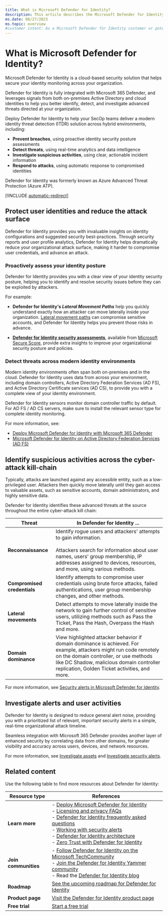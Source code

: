 ```yaml
---
title: What is Microsoft Defender for Identity?
description: This article describes the Microsoft Defender for Identity service and the sorts of suspicious activities Defender for Identity can detect.
ms.date: 08/27/2023
ms.topic: overview
#customer intent: As a Microsoft Defender for Identity customer or potential customer, I want to understand the main use case scenarios for Defender for Identity so that I can best use my Microsoft 365 Defender deployment.
---
```


# What is Microsoft Defender for Identity?

Microsoft Defender for Identity is a cloud-based security solution that helps secure your identity monitoring across your organization. 

Defender for Identity is fully integrated with Microsoft 365 Defender, and leverages signals from both on-premises Active Directory and cloud identities to help you better identify, detect, and investigate advanced threats directed at your organization.

Deploy Defender for Identity to help your SecOp teams deliver a modern identity threat detection (ITDR) solution across hybrid environments, including:

- **Prevent breaches**, using proactive identity security posture assessments
- **Detect threats**, using real-time analytics and data intelligence
- **Investigate suspicious activities**, using clear, actionable incident information
- **Respond to attacks**, using automatic response to compromised identities

Defender for Identity was formerly known as Azure Advanced Threat Protection (Azure ATP).

[!INCLUDE [automatic-redirect](../includes/automatic-redirect.md)]

## Protect user identities and reduce the attack surface

Defender for Identity provides you with invaluable insights on identity configurations and suggested security best-practices. Through security reports and user profile analytics, Defender for Identity helps dramatically reduce your organizational attack surface, making it harder to compromise user credentials, and advance an attack.

### Proactively assess your identity posture

Defender for Identity provides you with a clear view of your identity security posture, helping you to identify and resolve security issues before they can be exploited by attackers.

For example:

- **Defender for Identity's *Lateral Movement Paths*** help you quickly understand exactly how an attacker can move laterally inside your organization. [Lateral movement paths](understand-lateral-movement-paths.md) can compromise sensitive accounts, and Defender for Identity helps you prevent those risks in advance.

- **[Defender for Identity security assessments](security-assessment.md)**, available from [Microsoft Secure Score](/microsoft-365/security/defender/microsoft-secure-score), provide extra insights to improve your organizational security posture and policies.


### Detect threats across modern identity environments

Modern identity environments often span both on-premises and in the cloud. Defender for Identity uses data from across your environment, including domain controllers, Active Directory Federation Services (AD FS), and Active Directory Certificate services (AD CS), to provide you with a complete view of your identity environment.

Defender for Identity sensors monitor domain controller traffic by default. For AD FS / AD CS servers, make sure to install the relevant sensor type for complete identity monitoring.

For more information, see:

- [Deploy Microsoft Defender for Identity with Microsoft 365 Defender](deploy-defender-identity.md)
- [Microsoft Defender for Identity on Active Directory Federation Services (AD FS)](active-directory-federation-services.md)


## Identify suspicious activities across the cyber-attack kill-chain

Typically, attacks are launched against any accessible entity, such as a low-privileged user. Attackers then quickly move laterally until they gain access to valuable assets, such as sensitive accounts, domain administrators, and highly sensitive data.

Defender for Identity identifies these advanced threats at the source throughout the entire cyber-attack kill chain:

|Threat  |In Defender for Identity ...  |
|---------|---------|
|**Reconnaissance**     |     Identify rogue users and attackers' attempts to gain information. <br><br>Attackers search for information about user names, users' group membership, IP addresses assigned to devices, resources, and more, using various methods.    |
|**Compromised credentials**     |   Identify attempts to compromise user credentials using brute force attacks, failed authentications, user group membership changes, and other methods.      |
|**Lateral movements**     |  Detect attempts to move laterally inside the network to gain further control of sensitive users, utilizing methods such as Pass the Ticket, Pass the Hash, Overpass the Hash and more.       |
|**Domain dominance**     |   View highlighted attacker behavior if domain dominance is achieved. For example, attackers might run code remotely on the domain controller, or use methods like DC Shadow, malicious domain controller replication, Golden Ticket activities, and more.      |

For more information, see [Security alerts in Microsoft Defender for Identity](alerts-overview.md).

## Investigate alerts and user activities

Defender for Identity is designed to reduce general alert noise, providing you with a prioritized list of relevant, important security alerts in a simple, real-time organizational attack timeline.

Seamless integration with Microsoft 365 Defender provides another layer of enhanced security by correlating data from other domains, for greater visibility and accuracy across users, devices, and network resources.

For more information, see [Investigate assets](investigate-assets.md) and [Investigate security alerts](manage-security-alerts.md).

## Related content

Use the following table to find more resources about Defender for Identity:

|Resource type  |References |
|---------|---------|
|**Learn more**     |   - [Deploy Microsoft Defender for Identity](deploy-defender-identity.md)  <br> - [Licensing and privacy FAQs](/defender-for-identity/technical-faq#licensing-and-privacy) <br>- [Defender for Identity frequently asked questions](technical-faq.yml) <br>    - [Working with security alerts](/defender-for-identity/manage-security-alerts)<br>    - [Defender for Identity architecture](architecture.md)  <br>- [Zero Trust with Defender for Identity](zero-trust.md)     |	
|**Join communities**     |     - [Follow Defender for Identity on the Microsoft TechCommunity](https://aka.ms/MDIcommunity "Defender for Identity on Microsoft Tech Community") <br>    - [Join the Defender for Identity Yammer community](https://www.yammer.com/azureadvisors/#/threads/inGroup?type=in_group&feedId=9386893 "Defender for Identity Yammer community")<br>    - Read the [Defender for Identity blog](https://techcommunity.microsoft.com/t5/security-compliance-and-identity/bg-p/MicrosoftSecurityandCompliance/label-name/Microsoft%20Defender%20for%20Identity)        |
| **Roadmap** | [See the upcoming roadmap for Defender for Identity](https://www.microsoft.com/microsoft-365/roadmap?filters=Microsoft%20Defender%20for%20Identity) |
| **Product page** |[Visit the Defender for Identity product page](https://www.microsoft.com/microsoft-365/security/identity-defender "Defender for Identity product page") |
| **Free trial** | [Start a free trial](https://signup.microsoft.com/Signup?OfferId=87dd2714-d452-48a0-a809-d2f58c4f68b7&ali=1 "Enterprise Mobility + Security E5") |
